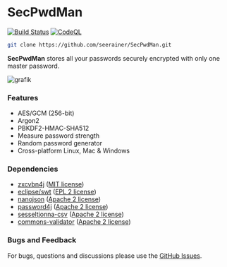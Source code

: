# SecPwdMan

[![Build Status](https://github.com/seerainer/SecPwdMan/actions/workflows/gradle.yml/badge.svg)](https://github.com/seerainer/SecPwdMan/actions/workflows/gradle.yml)
[![CodeQL](https://github.com/seerainer/SecPwdMan/workflows/CodeQL/badge.svg)](https://github.com/seerainer/SecPwdMan/security/code-scanning)

~~~ sh
git clone https://github.com/seerainer/SecPwdMan.git
~~~

**SecPwdMan** stores all your passwords securely encrypted with only one master password.

![grafik](https://github.com/seerainer/SecPwdMan/assets/50533219/3651e148-d5a7-4f5c-b288-3df4a21ca774)

### Features

- AES/GCM (256-bit)
- Argon2
- PBKDF2-HMAC-SHA512
- Measure password strength
- Random password generator
- Cross-platform Linux, Mac & Windows

### Dependencies

- [zxcvbn4j](https://github.com/nulab/zxcvbn4j) ([MIT license](https://github.com/nulab/zxcvbn4j/blob/main/LICENSE.txt))
- [eclipse/swt](https://github.com/eclipse-platform/eclipse.platform.swt) ([EPL 2 license](https://www.eclipse.org/legal/epl-2.0/))
- [nanojson](https://github.com/mmastrac/nanojson) ([Apache 2 license](https://www.apache.org/licenses/LICENSE-2.0))
- [password4j](https://github.com/Password4j/password4j) ([Apache 2 license](https://www.apache.org/licenses/LICENSE-2.0))
- [sesseltjonna-csv](https://github.com/skjolber/sesseltjonna-csv) ([Apache 2 license](https://www.apache.org/licenses/LICENSE-2.0))
- [commons-validator](https://github.com/apache/commons-validator) ([Apache 2 license](https://www.apache.org/licenses/LICENSE-2.0))

### Bugs and Feedback

For bugs, questions and discussions please use the [GitHub Issues](https://github.com/seerainer/SecPwdMan/issues).
